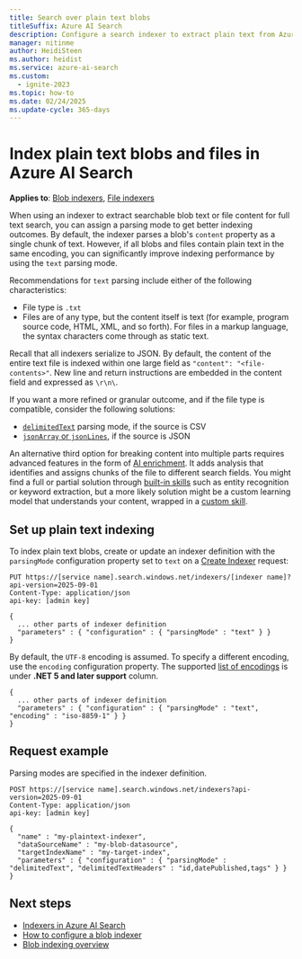 ```yaml
---
title: Search over plain text blobs
titleSuffix: Azure AI Search
description: Configure a search indexer to extract plain text from Azure blobs for full text search in Azure AI Search.
manager: nitinme
author: HeidiSteen
ms.author: heidist
ms.service: azure-ai-search
ms.custom:
  - ignite-2023
ms.topic: how-to
ms.date: 02/24/2025
ms.update-cycle: 365-days
---
```


# Index plain text blobs and files in Azure AI Search

**Applies to**: [Blob indexers](search-how-to-index-azure-blob-storage.md), [File indexers](search-file-storage-integration.md)

When using an indexer to extract searchable blob text or file content for full text search, you can assign a parsing mode to get better indexing outcomes. By default, the indexer parses a blob's `content` property as a single chunk of text. However, if all blobs and files contain plain text in the same encoding, you can significantly improve indexing performance by using the `text` parsing mode.

Recommendations for `text` parsing include either of the following characteristics:

+ File type is `.txt`
+ Files are of any type, but the content itself is text (for example, program source code, HTML, XML, and so forth). For files in a markup language, the syntax characters come through as static text.

Recall that all indexers serialize to JSON. By default, the content of the entire text file is indexed within one large field as `"content": "<file-contents>"`. New line and return instructions are embedded in the content field and expressed as `\r\n\`.

If you want a more refined or granular outcome, and if the file type is compatible, consider the following solutions:

+ [`delimitedText`](search-how-to-index-azure-blob-csv.md) parsing mode, if the source is CSV
+ [`jsonArray` or `jsonLines`](search-how-to-index-azure-blob-json.md), if the source is JSON

An alternative third option for breaking content into multiple parts requires advanced features in the form of [AI enrichment](cognitive-search-concept-intro.md). It adds analysis that identifies and assigns chunks of the file to different search fields. You might find a full or partial solution through [built-in skills](cognitive-search-predefined-skills.md) such as entity recognition or keyword extraction, but a more likely solution might be a custom learning model that understands your content, wrapped in a [custom skill](cognitive-search-custom-skill-interface.md).

## Set up plain text indexing

To index plain text blobs, create or update an indexer definition with the `parsingMode` configuration property set to `text` on a [Create Indexer](/rest/api/searchservice/indexers/create) request:

```http
PUT https://[service name].search.windows.net/indexers/[indexer name]?api-version=2025-09-01
Content-Type: application/json
api-key: [admin key]

{
  ... other parts of indexer definition
  "parameters" : { "configuration" : { "parsingMode" : "text" } }
}
```

By default, the `UTF-8` encoding is assumed. To specify a different encoding, use the `encoding` configuration property. The supported [list of encodings](/dotnet/fundamentals/runtime-libraries/system-text-encoding#list-of-encodings) is under **.NET 5 and later support** column.

```http
{
  ... other parts of indexer definition
  "parameters" : { "configuration" : { "parsingMode" : "text", "encoding" : "iso-8859-1" } }
}
```

## Request example

Parsing modes are specified in the indexer definition.

```http
POST https://[service name].search.windows.net/indexers?api-version=2025-09-01
Content-Type: application/json
api-key: [admin key]

{
  "name" : "my-plaintext-indexer",
  "dataSourceName" : "my-blob-datasource",
  "targetIndexName" : "my-target-index",
  "parameters" : { "configuration" : { "parsingMode" : "delimitedText", "delimitedTextHeaders" : "id,datePublished,tags" } }
}
```

## Next steps

+ [Indexers in Azure AI Search](search-indexer-overview.md)
+ [How to configure a blob indexer](search-how-to-index-azure-blob-storage.md)
+ [Blob indexing overview](search-blob-storage-integration.md)
